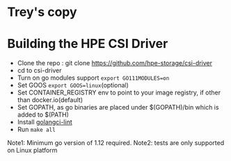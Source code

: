 # Trey's copy
# Building the HPE CSI Driver

- Clone the repo : git clone <https://github.com/hpe-storage/csi-driver>
- cd to csi-driver
- Turn on go modules support `export GO111MODULES=on`
- Set GOOS `export GOOS=linux`(optional)
- Set CONTAINER_REGISTRY env to point to your image registry, if other than docker.io(default)
- Set GOPATH, as go binaries are placed under $(GOPATH)/bin which is added to $(PATH)
- Install [golangci-lint](https://github.com/golangci/golangci-lint#install)
- Run `make all`

Note1: Minimum go version of 1.12 required.
Note2: tests are only supported on Linux platform
